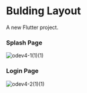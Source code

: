# Bulding Layout

A new Flutter project.

### Splash Page

![odev4-1(1)(1)](https://user-images.githubusercontent.com/74728647/199797015-9a208af9-e4db-4ccc-87f7-2e08c5bfa697.png)

### Login Page

![odev4-2(1)(1)](https://user-images.githubusercontent.com/74728647/199797006-1b8d3913-3600-4dd5-ab9a-f5de389846b4.png)
